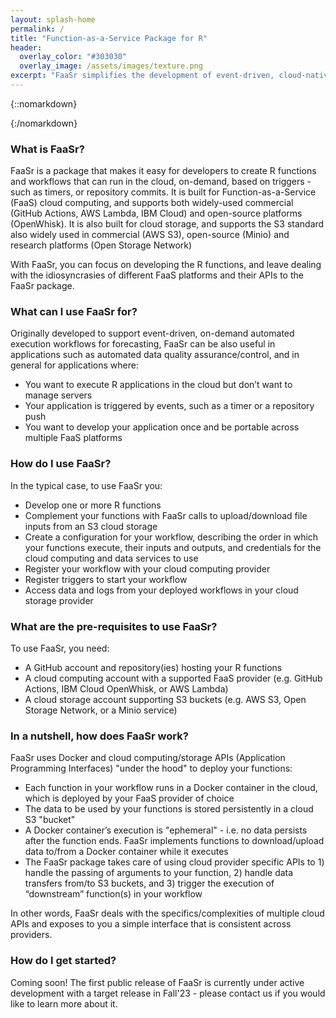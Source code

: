 ```yaml
---
layout: splash-home
permalink: /
title: "Function-as-a-Service Package for R"
header:
  overlay_color: "#303030"
  overlay_image: /assets/images/texture.png
excerpt: "FaaSr simplifies the development of event-driven, cloud-native workflows in R"
---
```


{::nomarkdown}<div class="background-white"><div class="center">{:/nomarkdown}

[](/assets/images/faasr_logo_white.png)

### <i class="fas fa-cubes"></i> What is FaaSr?

FaaSr is a package that makes it easy for developers to create R functions and workflows that can run in the cloud, on-demand, based on triggers - such as timers, or repository commits. It is built for Function-as-a-Service (FaaS) cloud computing, and supports both widely-used commercial (GitHub Actions, AWS Lambda, IBM Cloud) and open-source platforms (OpenWhisk). It is also built for cloud storage, and supports the S3 standard also widely used in commercial (AWS S3), open-source (Minio) and research platforms (Open Storage Network)

With FaaSr, you can focus on developing the R functions, and leave dealing with the idiosyncrasies of different FaaS platforms and their APIs to the FaaSr package.

### <i class="fas fa-cubes"></i>  What can I use FaaSr for?

Originally developed to support event-driven, on-demand automated execution workflows for forecasting, FaaSr can be also useful in applications such as automated data quality assurance/control, and in general for applications where:

* You want to execute R applications in the cloud but don’t want to manage servers
* Your application is triggered by events, such as a timer or a repository push
* You want to develop your application once and be portable across multiple FaaS platforms

### <i class="fas fa-cubes"></i>  How do I use FaaSr?

In the typical case, to use FaaSr you:

* Develop one or more R functions 
* Complement your functions with FaaSr calls to upload/download file inputs from an S3 cloud storage
* Create a configuration for your workflow, describing the order in which your functions execute, their inputs and outputs, and credentials for the cloud computing and data services to use
* Register your workflow with your cloud computing provider
* Register triggers to start your workflow
* Access data and logs from your deployed workflows in your cloud storage provider

### <i class="fas fa-cubes"></i>  What are the pre-requisites to use FaaSr?

To use FaaSr, you need:

* A GitHub account and repository(ies) hosting your R functions
* A cloud computing account with a supported FaaS provider (e.g. GitHub Actions, IBM Cloud OpenWhisk, or AWS Lambda)
* A cloud storage account supporting S3 buckets (e.g. AWS S3, Open Storage Network, or a Minio service)

### <i class="fas fa-cubes"></i>  In a nutshell, how does FaaSr work?

FaaSr uses Docker and cloud computing/storage APIs (Application Programming Interfaces) "under the hood" to deploy your functions: 

* Each function in your workflow runs in a Docker container in the cloud, which is deployed by your FaaS provider of choice
* The data to be used by your functions is stored persistently in a cloud S3 "bucket"
* A Docker container’s execution is "ephemeral" - i.e. no data persists after the function ends. FaaSr implements functions to download/upload data to/from a Docker container while it executes
* The FaaSr package takes care of using cloud provider specific APIs to 1) handle the passing of arguments to your function, 2) handle data transfers from/to S3 buckets, and 3) trigger the execution of “downstream” function(s) in your workflow

In other words, FaaSr deals with the specifics/complexities of multiple cloud APIs and exposes to you a simple interface that is consistent across providers.

### <i class="fas fa-cubes"></i> How do I get started?

Coming soon! The first public release of FaaSr is currently under active development with a target release in Fall'23 - please contact us if you would like to learn more about it.
